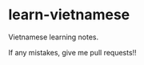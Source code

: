 learn-vietnamese
================

Vietnamese learning notes.

If any mistakes, give me pull requests!!
